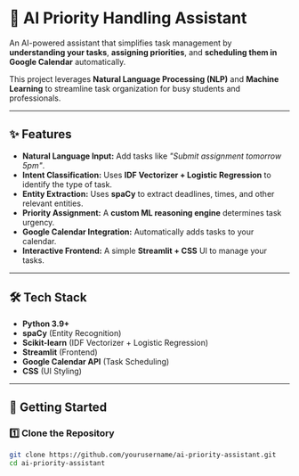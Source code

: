 # 🧠 AI Priority Handling Assistant

An AI-powered assistant that simplifies task management by **understanding your tasks**, **assigning priorities**, and **scheduling them in Google Calendar** automatically.  

This project leverages **Natural Language Processing (NLP)** and **Machine Learning** to streamline task organization for busy students and professionals.  

---

## ✨ Features
- **Natural Language Input:** Add tasks like _"Submit assignment tomorrow 5pm"_.
- **Intent Classification:** Uses **IDF Vectorizer + Logistic Regression** to identify the type of task.
- **Entity Extraction:** Uses **spaCy** to extract deadlines, times, and other relevant entities.
- **Priority Assignment:** A **custom ML reasoning engine** determines task urgency.
- **Google Calendar Integration:** Automatically adds tasks to your calendar.
- **Interactive Frontend:** A simple **Streamlit + CSS** UI to manage your tasks.

---

## 🛠 Tech Stack
- **Python 3.9+**
- **spaCy** (Entity Recognition)
- **Scikit-learn** (IDF Vectorizer + Logistic Regression)
- **Streamlit** (Frontend)
- **Google Calendar API** (Task Scheduling)
- **CSS** (UI Styling)

---

## 🚀 Getting Started

### 1️⃣ Clone the Repository
```bash
git clone https://github.com/yourusername/ai-priority-assistant.git
cd ai-priority-assistant
